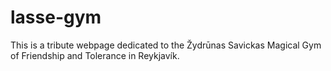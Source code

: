 # lasse-gym

This is a tribute webpage dedicated to the Žydrūnas Savickas Magical Gym of Friendship and Tolerance in Reykjavík.